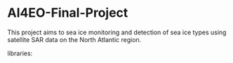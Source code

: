 # AI4EO-Final-Project
This project aims to sea ice monitoring and detection of sea ice types using satellite SAR data on the North Atlantic region.

libraries: